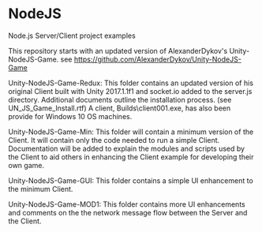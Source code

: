 # NodeJS
Node.js Server/Client project examples

This repository starts with an updated version of AlexanderDykov's Unity-NodeJS-Game. see https://github.com/AlexanderDykov/Unity-NodeJS-Game   
   
Unity-NodeJS-Game-Redux: This folder contains an updated version of his original Client built with Unity 2017.1.1f1 and socket.io added to the server.js directory.
Additional documents outline the installation process. (see UN_JS_Game_Install.rtf) A client, Builds\client001.exe, has also been provide for Windows 10 OS machines.   
   
Unity-NodeJS-Game-Min: This folder will contain a minimum version of the Client. It will contain only the code needed to run a simple Client. Documentation will be added 
to explain the modules and scripts used by the Client to aid others in enhancing the Client example for developing their own game.   
   
Unity-NodeJS-Game-GUI: This folder contains a simple UI enhancement to the minimum Client.   

Unity-NodeJS-Game-MOD1: This folder contains more UI enhancements and comments on the the network message flow between the Server and the Client.  
